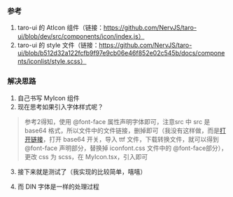 ### 参考
1. taro-ui 的 AtIcon 组件（链接：https://github.com/NervJS/taro-ui/blob/dev/src/components/icon/index.js）
2. taro-ui 的 style 文件（链接：https://github.com/NervJS/taro-ui/blob/b512d32a122fcfb9f97e9cb06e46f852e02c545b/docs/components/iconlist/style.scss）

### 解决思路
1. 自己书写 MyIcon 组件
2. 现在思考如果引入字体样式呢？
>参考2得知，使用 @font-face 属性声明字体即可，注意src 中 src 是 base64 格式，所以文件中的文件链接，删掉即可（我没有这样做，而是[打开链接](https://transfonter.org/)，打开 base64 开关，导入 ttf 文件，下载转换文件，就可以得到 @font-face 声明部分，替换掉 iconfont.css 文件中的 @font-face部分），更改 css 为 scss，在 MyIcon.tsx，引入即可
3. 接下来就是测试了（我实现的比较简单，嘻嘻）

4. 而 DIN 字体是一样的处理过程
